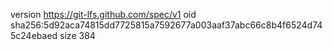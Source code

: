 version https://git-lfs.github.com/spec/v1
oid sha256:5d92aca74815dd7725815a7592677a003aaf37abc66c8b4f6524d745c24ebaed
size 384
